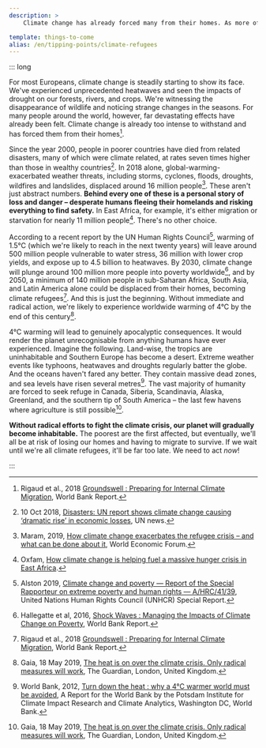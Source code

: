 ```yaml
---
description: >
    Climate change has already forced many from their homes. As more of the planet becomes uninhabitable due to lack of food and water, rising seas, wildfires, smoke, heat-waves and extreme weather events, everybody is at risk of becoming climate refugees.

template: things-to-come
alias: /en/tipping-points/climate-refugees
---
```


::: long

For most Europeans, climate change is steadily starting to show its face. We've experienced unprecedented heatwaves and seen the impacts of drought on our forests, rivers, and crops. We're witnessing the disappearance of wildlife and noticing strange changes in the seasons. For many people around the world, however, far devastating effects have already been felt. Climate change is already too intense to withstand and has forced them from their homes[^Rigaud2018].

Since the year 2000, people in poorer countries have died from related disasters, many of which were climate related, at rates seven times higher than those in wealthy countries[^UNnews2018]. In 2018 alone, global-warming-exacerbated weather threats, including storms, cyclones, floods, droughts, wildfires and landslides, displaced around 16 million people[^Maram2019]. These aren't just abstract numbers. **Behind every one of these is a personal story of loss and danger – desperate humans fleeing their homelands and risking everything to find safety.** In East Africa, for example, it's either migration or starvation for nearly 11 million people[^Oxfam]. There's no other choice.

According to a recent report by the UN Human Rights Council[^Alston2019], warming of 1.5°C (which we're likely to reach in the next twenty years) will leave around 500 million people vulnerable to water stress, 36 million with lower crop yields, and expose up to 4.5 billion to heatwaves. By 2030, climate change will plunge around 100 million more people into poverty worldwide[^Hallegatte2016], and by 2050, a minimum of 140 million people in sub-Saharan Africa, South Asia, and Latin America alone could be displaced from their homes, becoming climate refugees[^Rigaud2018]. And this is just the beginning. Without immediate and radical action, we're likely to experience worldwide warming of 4°C by the end of this century[^Gaia2019].

4°C warming will lead to genuinely apocalyptic consequences. It would render the planet unrecognisable from anything humans have ever experienced. Imagine the following. Land-wise, the tropics are uninhabitable and Southern Europe has become a desert. Extreme weather events like typhoons, heatwaves and droughts regularly batter the globe. And the oceans haven't fared any better. They contain massive dead zones, and sea levels have risen several metres[^WorldBank2012]. The vast majority of humanity are forced to seek refuge in Canada, Siberia, Scandinavia, Alaska, Greenland, and the southern tip of South America – the last few havens where agriculture is still possible[^Gaia2019].

**Without radical efforts to fight the climate crisis, our planet will gradually become inhabitable.** The poorest are the first affected, but eventually, we'll all be at risk of losing our homes and having to migrate to survive. If we wait until we're all climate refugees, it'll be far too late. We need to act *now*!

<!-- ## References -->

[^Rigaud2018]: Rigaud et al., 2018 [Groundswell : Preparing for Internal Climate Migration](http://hdl.handle.net/10986/29461), World Bank Report.

[^UNnews2018]: 10 Oct 2018, [Disasters: UN report shows climate change causing ‘dramatic rise’ in economic losses](https://news.un.org/en/story/2018/10/1022722), UN news.

[^Maram2019]: Maram, 2019, [How climate change exacerbates the refugee crisis – and what can be done about it](https://www.weforum.org/agenda/2019/06/how-climate-change-exacerbates-the-refugee-crisis-and-what-can-be-done-about-it/), World Economic Forum.

[^Oxfam]: Oxfam, [How climate change is helping fuel a massive hunger crisis in East Africa](https://oxf.am/2ERviSn).

[^Alston2019]: Alston 2019, [Climate change and poverty — Report of the Special Rapporteur on extreme poverty and human rights — A/HRC/41/39](https://www.ohchr.org/Documents/Issues/Poverty/A_HRC_41_39.pdf),  United Nations Human Rights Council (UNHCR) Special Report.

[^Hallegatte2016]: Hallegatte et al, 2016, [Shock Waves : Managing the Impacts of Climate Change on Poverty](https://openknowledge.worldbank.org/handle/10986/22787), World Bank Report.

[^Gaia2019]: Gaia, 18 May 2019, [The heat is on over the climate crisis. Only radical measures will work](https://www.theguardian.com/environment/2019/may/18/climate-crisis-heat-is-on-global-heating-four-degrees-2100-change-way-we-live), The Guardian, London, United Kingdom.

[^WorldBank2012]: World Bank, 2012, [Turn down the heat : why a 4°C warmer world must be avoided](http://documents.worldbank.org/curated/en/865571468149107611/Turn-down-the-heat-why-a-4-C-warmer-world-must-be-avoided), A Report for the World Bank by the Potsdam Institute for Climate Impact Research and Climate Analytics, Washington DC, World Bank.

:::
